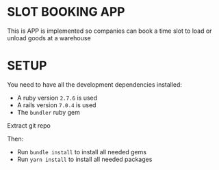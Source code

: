# SLOT BOOKING APP

This is APP is implemented so companies can book a time slot to load or unload goods at a warehouse

# SETUP

You need to have all the development dependencies installed:
- A ruby version `2.7.6` is used
- A rails version `7.0.4` is used
- The `bundler` ruby gem

Extract git repo

Then:

- Run `bundle install` to install all needed gems
- Run `yarn install` to install all needed packages